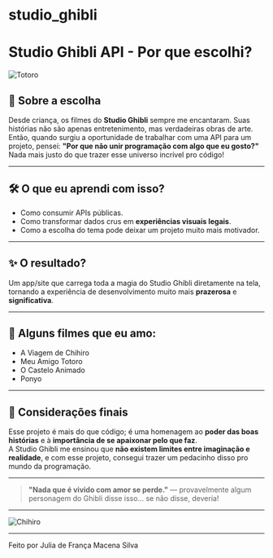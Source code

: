 # studio_ghibli
# Studio Ghibli API - Por que escolhi?

![Totoro](https://media.giphy.com/media/11JTxkrmq4bGE0/giphy.gif)

## 🎯 Sobre a escolha

Desde criança, os filmes do **Studio Ghibli** sempre me encantaram. Suas histórias não são apenas entretenimento, mas verdadeiras obras de arte.
Então, quando surgiu a oportunidade de trabalhar com uma API para um projeto, pensei: **"Por que não unir programação com algo que eu gosto?"**  
Nada mais justo do que trazer esse universo incrível pro código!

---

## 🛠️ O que eu aprendi com isso?

- Como consumir APIs públicas.
- Como transformar dados crus em **experiências visuais legais**.
- Como a escolha do tema pode deixar um projeto muito mais motivador.

---

## ✨ O resultado?

Um app/site que carrega toda a magia do Studio Ghibli diretamente na tela, tornando a experiência de desenvolvimento muito mais **prazerosa** e **significativa**.

---

## 🎥 Alguns filmes que eu amo:

-  A Viagem de Chihiro
-  Meu Amigo Totoro
- O Castelo Animado
-  Ponyo
  
---

## 🌟 Considerações finais

Esse projeto é mais do que código; é uma homenagem ao **poder das boas histórias** e à **importância de se apaixonar pelo que faz**.  
A Studio Ghibli me ensinou que **não existem limites entre imaginação e realidade**, e com esse projeto, consegui trazer um pedacinho disso pro mundo da programação.

---

> **"Nada que é vivido com amor se perde."** — provavelmente algum personagem do Ghibli disse isso... se não disse, deveria!

---

![Chihiro](https://media.giphy.com/media/l0MYt5jPR6QX5pnqM/giphy.gif)

---

Feito por Julia de França Macena Silva

